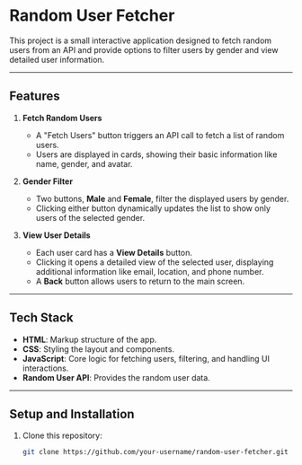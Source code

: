 # Random User Fetcher

This project is a small interactive application designed to fetch random users from an API and provide options to filter users by gender and view detailed user information.

---

## Features

1. **Fetch Random Users**  
   - A "Fetch Users" button triggers an API call to fetch a list of random users.  
   - Users are displayed in cards, showing their basic information like name, gender, and avatar.

2. **Gender Filter**  
   - Two buttons, **Male** and **Female**, filter the displayed users by gender.  
   - Clicking either button dynamically updates the list to show only users of the selected gender.

3. **View User Details**  
   - Each user card has a **View Details** button.  
   - Clicking it opens a detailed view of the selected user, displaying additional information like email, location, and phone number.  
   - A **Back** button allows users to return to the main screen.

---

## Tech Stack

- **HTML**: Markup structure of the app.  
- **CSS**: Styling the layout and components.  
- **JavaScript**: Core logic for fetching users, filtering, and handling UI interactions.  
- **Random User API**: Provides the random user data.  

---

## Setup and Installation

1. Clone this repository:
   ```bash
   git clone https://github.com/your-username/random-user-fetcher.git
